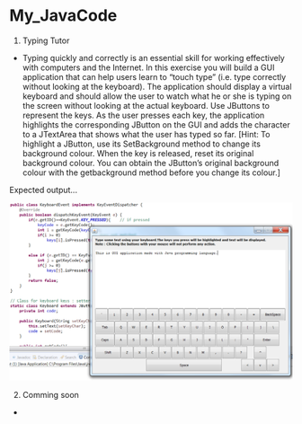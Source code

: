 # My_JavaCode

1. Typing Tutor
* Typing quickly and correctly is an essential skill for working effectively with computers and the Internet. In this exercise you will build a GUI application that can help users learn to “touch type” (i.e. type correctly without looking at the keyboard). The application should display a virtual keyboard and should allow the user to watch what he or she is typing on the screen without looking at the actual keyboard. Use JButtons to represent the keys. As the user presses each key, the application highlights the corresponding JButton on the GUI and adds the character to a JTextArea that shows what the user has typed so far. [Hint: To highlight a JButton, use its SetBackground method to change its background colour. When the key is released, reset its original background colour. You can obtain the JButton’s original background colour with the getbackground method before you change its colour.]

Expected output...

<img src="./TypingTutor.png" width="640">


2. Comming soon
*
